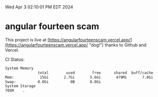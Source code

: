 Wed Apr  3 02:10:01 PM EDT 2024

# angular fourteen scam


This project is live at [https://angularfourteenscam.vercel.app/](https://angularfourteenscam.vercel.app/ "dog!") thanks to Github and Vercel.

CI Status: 

```bash
System Memory
               total        used        free      shared  buff/cache   available
Mem:            15Gi       2.7Gi       5.6Gi       479Mi       7.8Gi        12Gi
Swap:          8.0Gi          0B       8.0Gi
System Storage
705M	.
```

